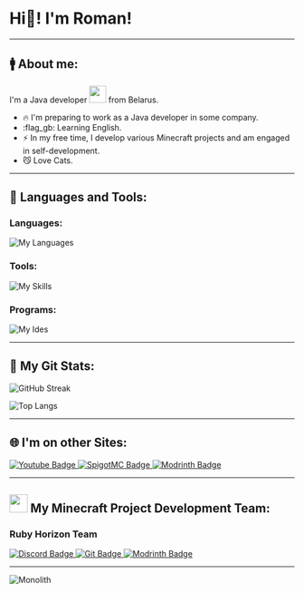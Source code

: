# Hi👋! I'm Roman!
___
## 🚹 About me:
I'm a Java developer <img src="https://media.giphy.com/media/WUlplcMpOCEmTGBtBW/giphy.gif" width="30"> from Belarus.
- 🔥 I'm preparing to work as a Java developer in some company.
- :flag_gb: Learning English.
- ⚡ In my free time, I develop various Minecraft projects and am engaged in self-development.
- 😼 Love Cats.
___
## 🔰 Languages and Tools:
### Languages:
![My Languages](https://skillicons.dev/icons?i=java,kotlin,cs,html,css,javascript)
### Tools:
![My Skills](https://skillicons.dev/icons?i=git,maven,gradle,hibernate,spring,mysql,sqlite,mongodb)

### Programs:
![My Ides](https://skillicons.dev/icons?i=idea,webstorm,rider,vscode,postman,figma)
___
## 📔 My Git Stats:
![GitHub Streak](http://github-readme-streak-stats.herokuapp.com?user=Shershnyaga007&theme=dark&background=000000)

![Top Langs](https://github-readme-stats.vercel.app/api/top-langs/?username=Shershnyaga007&layout=compact&theme=vision-friendly-dark)
___
## 🌐 I'm on other Sites:
<div id="badges" align="">
  <a href="https://www.youtube.com/@shershnyaga">
  <img src="https://img.shields.io/badge/YouTube-red?style=for-the-badge&logo=youtube&logoColor=white" alt="Youtube Badge"/>
  </a>
  <a href="https://www.spigotmc.org/members/shershnyaga_.1502182/">
  <img src="https://img.shields.io/badge/SpigotMC-orange?style=for-the-badge" alt="SpigotMC Badge"/>
  </a>
  <a href="https://modrinth.com/user/Shershnyaga_">
  <img src="https://img.shields.io/badge/modrinth-gree?style=for-the-badge" alt="Modrinth Badge"/>
  </a>
</div>

___
## <img src="https://i.ibb.co/r7DttGF/3.png" width="32px"> My Minecraft Project Development Team:
### Ruby Horizon Team

<div id="badges" align="">
  <a href="https://discord.gg/9qSmjx9x">
  <img src="https://img.shields.io/badge/Discord-blue?style=for-the-badge" alt="Discord Badge"/>
  </a>
  <a href="https://github.com/RubyHorizon">
  <img src="https://img.shields.io/badge/Git-red?style=for-the-badge" alt="Git Badge"/>
  </a>
  <a href="https://modrinth.com/organization/rhteam">
  <img src="https://img.shields.io/badge/modrinth-gree?style=for-the-badge" alt="Modrinth Badge"/>
  </a>
</div>

___

<img src="https://media1.tenor.com/m/EUCqLX5AbwQAAAAd/monolith-stalker.gif" align="center" alt="Monolith">
